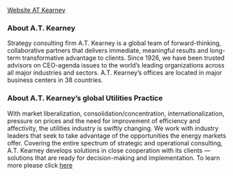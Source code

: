 [Website AT Kearney](http://www.atkearney.nl)

### About A.T. Kearney
Strategy consulting firm A.T. Kearney is a global team of forward-thinking, collaborative partners that delivers immediate, meaningful results and long-term transformative advantage to clients. Since 1926, we have been trusted advisors on CEO-agenda issues to the world’s leading organizations across all major industries and sectors. A.T. Kearney’s offices are located in major business centers in 38 countries.

### About A.T. Kearney’s global Utilities Practice
With market liberalization, consolidation/concentration, internationalization, pressure on prices and the need for improvement of efficiency and affectivity, the utilities industry is swiftly changing. We work with industry leaders that seek to take advantage of the opportunities the energy markets offer. Covering the entire spectrum of strategic and operational consulting, A.T. Kearney develops solutions in close cooperation with its clients — solutions that are ready for decision-making and implementation. To learn more please click [here](http://www.atkearney.com/index.php/Our-expertise/utilities.html)